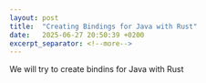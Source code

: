 ```yaml
---
layout: post
title:  "Creating Bindings for Java with Rust"
date:   2025-06-27 20:50:39 +0200
excerpt_separator: <!--more-->
---
```


We will try to create bindins for Java with Rust
<!--more-->
